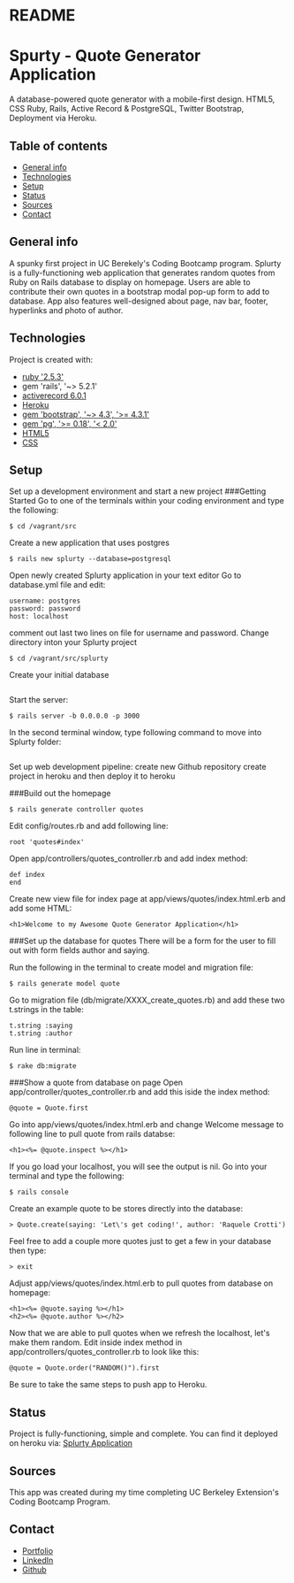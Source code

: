 # README

# Spurty - Quote Generator Application
A database-powered quote generator with a mobile-first design. HTML5, CSS Ruby, Rails, Active Record & PostgreSQL, Twitter Bootstrap, Deployment via Heroku.</h3>

## Table of contents
* [General info](#general-info)
* [Technologies](#technologies)
* [Setup](#setup)
* [Status](#status)
* [Sources](#sources)
* [Contact](#contact)

## General info
A spunky first project in UC Berekely's Coding Bootcamp program. Splurty is a fully-functioning web application that generates random quotes from Ruby on Rails database to display on homepage. Users are able to contribute their own quotes in a bootstrap modal pop-up form to add to database. App also features well-designed about page, nav bar, footer, hyperlinks and photo of author.</h3>


## Technologies 
Project is created with:
* [ruby '2.5.3'](https://github.com/university-bootcamp/coding-environment/blob/master/README.md#coding-environment-installation-guide)
* gem 'rails', '~> 5.2.1'
* [activerecord 6.0.1](https://rubygems.org/gems/activerecord/versions/5.0.0.1)
* [Heroku](https://signup.heroku.com/t/platform?c=70130000001xDpdAAE&gclid=CjwKCAiAzuPuBRAIEiwAkkmOSM8vVAtL7RKLqoIVrshH7VuxMysxD2e1555A3dwyDU4sOSOxy6zujxoCXBIQAvD_BwE)
* [gem 'bootstrap', '~> 4.3', '>= 4.3.1'](https://github.com/twbs/bootstrap-rubygem)
* [gem 'pg', '>= 0.18', '< 2.0'](https://www.ibm.com/cloud/databases-for-postgresql)
* [HTML5](https://developer.mozilla.org/en-US/docs/Web/Guide/HTML/HTML5)
* [CSS](https://www.w3schools.com/html/html_css.asp)



## Setup   
Set up a development environment and start a new project
###Getting Started
Go to one of the terminals within your coding environment and type the following:
  ```
  $ cd /vagrant/src
  ```
Create a new application that uses postgres
  ```
  $ rails new splurty --database=postgresql
  ```
Open newly created Splurty application in your text editor
Go to database.yml file and edit:
  ```
  username: postgres
  password: password
  host: localhost
  ```
  comment out last two lines on file for username and password.
Change directory inton your Splurty project
  ```
  $ cd /vagrant/src/splurty
  ```
Create your initial database
  ```$ rake db:create
  ```
Start the server:
  ```
  $ rails server -b 0.0.0.0 -p 3000
  ```
In the second terminal window, type following command to move into Splurty folder:
  ```$ cd /vagrant/src/splurty
  ```
Set up web development pipeline:
  create new Github repository
  create project in heroku and then deploy it to heroku


###Build out the homepage
  ```
  $ rails generate controller quotes
  ```
Edit config/routes.rb and add following line:
  ```
  root 'quotes#index'
  ```
Open app/controllers/quotes_controller.rb and add index method:
  ```
  def index
  end
  ```
Create new view file for index page at app/views/quotes/index.html.erb and add some HTML:
  ```
  <h1>Welcome to my Awesome Quote Generator Application</h1>
  ```


###Set up the database for quotes
There will be a form for the user to fill out with form fields author and saying.

Run the following in the terminal to create model and migration file:
  ```
  $ rails generate model quote
  ```
Go to migration file (db/migrate/XXXX_create_quotes.rb) and add these two t.strings in the table:
  ```
  t.string :saying
  t.string :author
  ```
Run line in terminal:
  ```
  $ rake db:migrate
  ```


###Show a quote from database on page
Open app/controller/quotes_controller.rb and add this iside the index method:
  ```
  @quote = Quote.first
  ```
Go into app/views/quotes/index.html.erb and change Welcome message to following line to pull quote from rails databse:
  ```
  <h1><%= @quote.inspect %></h1>
  ```
If you go load your localhost, you will see the output is nil. Go into your terminal and type the following:
  ```
  $ rails console
  ```
Create an example quote to be stores directly into the database:
  ```
  > Quote.create(saying: 'Let\'s get coding!', author: 'Raquele Crotti')
  ```
Feel free to add a couple more quotes just to get a few in your database then type:
  ```
  > exit
  ```
Adjust app/views/quotes/index.html.erb to pull quotes from database on homepage:
  ```
  <h1><%= @quote.saying %></h1>
  <h2><%= @quote.author %></h2>
  ```
Now that we are able to pull quotes when we refresh the localhost, let's make them random. Edit inside index method in app/controllers/quotes_controller.rb to look like this:
 ```
 @quote = Quote.order("RANDOM()").first
 ```
Be sure to take the same steps to push app to Heroku.

## Status
Project is fully-functioning, simple and complete. You can find it deployed on heroku via: [Splurty Application](https://splurty-raquele-crotti.herokuapp.com/)


## Sources
This app was created during my time completing UC Berkeley Extension's  Coding Bootcamp Program.

## Contact 
* [Portfolio](https://www.raquelecrotti.com/)
* [LinkedIn](https://www.linkedin.com/in/raquele-crotti/)
* [Github](https://github.com/Raquele-Crotti)





















